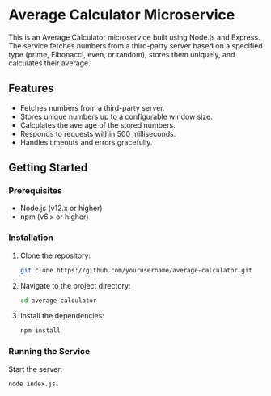# Average Calculator Microservice

This is an Average Calculator microservice built using Node.js and Express. The service fetches numbers from a third-party server based on a specified type (prime, Fibonacci, even, or random), stores them uniquely, and calculates their average.

## Features

- Fetches numbers from a third-party server.
- Stores unique numbers up to a configurable window size.
- Calculates the average of the stored numbers.
- Responds to requests within 500 milliseconds.
- Handles timeouts and errors gracefully.

## Getting Started

### Prerequisites

- Node.js (v12.x or higher)
- npm (v6.x or higher)

### Installation

1. Clone the repository:

    ```bash
    git clone https://github.com/yourusername/average-calculator.git
    ```

2. Navigate to the project directory:

    ```bash
    cd average-calculator
    ```

3. Install the dependencies:

    ```bash
    npm install
    ```

### Running the Service

Start the server:

```bash
node index.js
